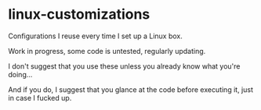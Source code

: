 # linux-customizations
Configurations I reuse every time I set up a Linux box.

Work in progress, some code is untested, regularly updating. 

I don't suggest that you use these unless you already know what you're doing...

And if you do, I suggest that you glance at the code before executing it, just in case I fucked up.


